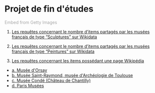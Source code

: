 # Projet de fin d'études



<a id='baVoVHI-QP9KFxL9aBEnrA' class='gie-slideshow' href='http://www.gettyimages.com/detail/1345281359' target='_blank' style='color:#a7a7a7;text-decoration:none;font-weight:normal !important;border:none;display:inline-block;'>Embed from Getty Images</a><script>window.gie=window.gie||function(c){(gie.q=gie.q||[]).push(c)};gie(function(){gie.widgets.load({id:'baVoVHI-QP9KFxL9aBEnrA',sig:'FJ0V1RwTTtVMpNtv7auzwT99QcZJze_dqIWiwhvQmlw=',w:'464px',h:'371px',items:'1345281359,1284880791',caption: true ,tld:'com',is360: false })});</script><script src='//embed-cdn.gettyimages.com/widgets.js' charset='utf-8' async></script>



1) [Les requêtes concernant le nombre d’items partagés par les musées français de type “Sculptures” sur Wikidata](RequetesSculptures.md)


2) [Les requêtes concernant le nombre d’items partagés par les musées français de type “Peintures” sur Wikidata](RequetesPeintures.md)


3) [Les requêtes concernant les items possédant une page Wikipédia](RequetesLienOrsay.md) 
* [a. Musée d'Orsay](RequetesLienOrsay.md)
* [b. Musée Saint-Raymond, musée d'Archéologie de Toulouse](RequetesLienStRaymond.md)
* [c. Musée Condé (Château de Chantilly)](RequetesLienConde.md)
* [d. Paris Musées](RequetesLienParisMusees.md)

